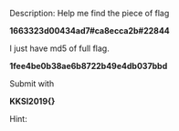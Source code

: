 Description:
Help me find the piece of flag

<b>1663323d00434ad7#ca8ecca2b#22844</b>

I just have md5 of full flag.

<b>1fee4be0b38ae6b8722b49e4db037bbd</b>

Submit with

<b>KKSI2019{}</b>

Hint:
